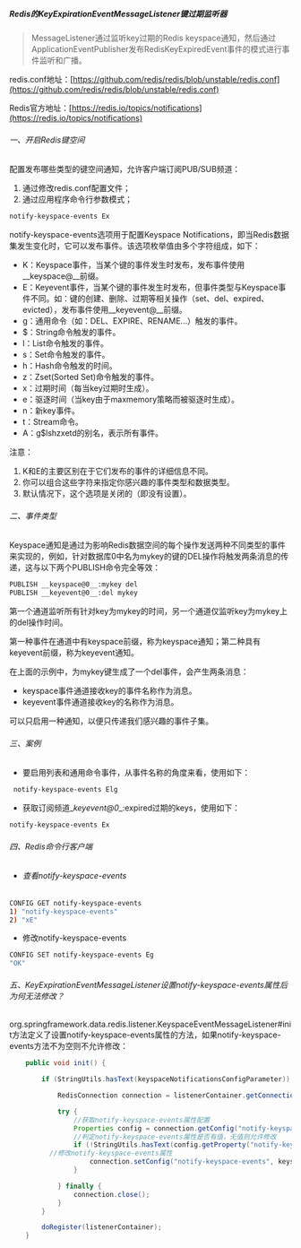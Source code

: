 ##### Redis的KeyExpirationEventMessageListener键过期监听器

> MessageListener通过监听key过期的Redis keyspace通知，然后通过ApplicationEventPublisher发布RedisKeyExpiredEvent事件的模式进行事件监听和广播。

redis.conf地址：[https://github.com/redis/redis/blob/unstable/redis.conf](https://github.com/redis/redis/blob/unstable/redis.conf)

Redis官方地址：[https://redis.io/topics/notifications](https://redis.io/topics/notifications)

###### 一、开启Redis键空间

配置发布哪些类型的键空间通知，允许客户端订阅PUB/SUB频道：

1. 通过修改redis.conf配置文件；
2. 通过应用程序命令行参数模式；

```sh
notify-keyspace-events Ex
```

notify-keyspace-events选项用于配置Keyspace Notifications，即当Redis数据集发生变化时，它可以发布事件。该选项枚举值由多个字符组成，如下：

- K：Keyspace事件，当某个键的事件发生时发布，发布事件使用\__keyspace@<db>__前缀。
- E：Keyevent事件，当某个键的事件发生时发布，但事件类型与Keyspace事件不同。如：键的创建、删除、过期等相关操作（set、del、expired、evicted），发布事件使用\__keyevent@<db>__前缀。
- g：通用命令（如：DEL、EXPIRE、RENAME...）触发的事件。
- $：String命令触发的事件。
- l：List命令触发的事件。
- s：Set命令触发的事件。
- h：Hash命令触发的时间。
- z：Zset(Sorted Set)命令触发的事件。
- x：过期时间（每当key过期时生成）。
- e：驱逐时间（当key由于maxmemory策略而被驱逐时生成）。
- n：新key事件。
- t：Stream命令。
- A：g$lshzxetd的别名，表示所有事件。

注意：

1. K和E的主要区别在于它们发布的事件的详细信息不同。
2. 你可以组合这些字符来指定你感兴趣的事件类型和数据类型。
3. 默认情况下，这个选项是关闭的（即没有设置）。

###### 二、事件类型

Keyspace通知是通过为影响Redis数据空间的每个操作发送两种不同类型的事件来实现的，例如，针对数据库0中名为mykey的键的DEL操作将触发两条消息的传递，这与以下两个PUBLISH命令完全等效：

```sh
PUBLISH __keyspace@0__:mykey del
PUBLISH __keyevent@0__:del mykey
```

第一个通道监听所有针对key为mykey的时间，另一个通道仅监听key为mykey上的del操作时间。

第一种事件在通道中有keyspace前缀，称为keyspace通知；第二种具有keyevent前缀，称为keyevent通知。

在上面的示例中，为mykey键生成了一个del事件，会产生两条消息：

- keyspace事件通道接收key的事件名称作为消息。
- keyevent事件通道接收key的名称作为消息。

可以只启用一种通知，以便只传递我们感兴趣的事件子集。

###### 三、案例

- 要启用列表和通用命令事件，从事件名称的角度来看，使用如下：

```sh
 notify-keyspace-events Elg
```

- 获取订阅频道\__keyevent@0__:expired过期的keys，使用如下：

```sh
notify-keyspace-events Ex
```

###### 四、Redis命令行客户端

- ###### 查看notify-keyspace-events

```sh
CONFIG GET notify-keyspace-events
1) "notify-keyspace-events"
2) "xE"
```

- 修改notify-keyspace-events

```sh
CONFIG SET notify-keyspace-events Eg
"OK"
```

###### 五、KeyExpirationEventMessageListener设置notify-keyspace-events属性后为何无法修改？

org.springframework.data.redis.listener.KeyspaceEventMessageListener#init方法定义了设置notify-keyspace-events属性的方法，如果notify-keyspace-events方法不为空则不允许修改：

```java
	public void init() {

		if (StringUtils.hasText(keyspaceNotificationsConfigParameter)) {

			RedisConnection connection = listenerContainer.getConnectionFactory().getConnection();

			try {
				//获取notify-keyspace-events属性配置
				Properties config = connection.getConfig("notify-keyspace-events");
				//判定notify-keyspace-events属性是否有值，无值则允许修改
				if (!StringUtils.hasText(config.getProperty("notify-keyspace-events"))) {
          //修改notify-keyspace-events属性
					connection.setConfig("notify-keyspace-events", keyspaceNotificationsConfigParameter);
				}

			} finally {
				connection.close();
			}
		}

		doRegister(listenerContainer);
	}
```

